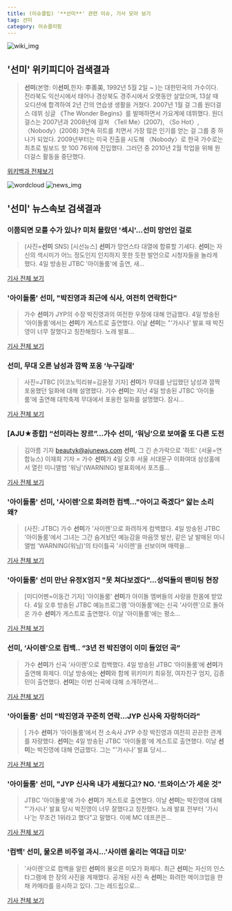 ```yaml
---
title: (이슈클립) '**선미**' 관련 이슈, 기사 모아 보기
tag: 선미
category: 이슈클리핑
---
```

![wiki_img](https://user-images.githubusercontent.com/42597476/44503234-41136a80-a6d0-11e8-9071-6fc6418eafe4.png)
## **'**선미**'** 위키피디아 검색결과
>**선미**(본명: 이**선미**,한자: 李善美, 1992년 5월 2일 ~ )는 대한민국의 가수이다. 전라북도 익산시에서 태어나 경상북도 경주시에서 오랫동안 살았으며, 13살 때 오디션에 합격하여 2년 간의 연습생 생활을 거쳤다. 2007년 1월 걸 그룹 원더걸스 데뷔 싱글 《The Wonder Begins》를 발매하면서 가요계에 데뷔했다. 원더걸스는 2007년과 2008년에 걸쳐 〈Tell Me〉(2007), 〈So Hot〉, 〈Nobody〉(2008) 3연속 히트를 치면서 가장 많은 인기를 얻는 걸 그룹 중 하나가 되었다. 2009년부터는 미국 진출을 시도해 〈Nobody〉로 한국 가수로는 최초로 빌보드 핫 100 76위에 진입했다. 그러던 중 2010년 2월 학업을 위해 원더걸스 활동을 중단했다.

<a href="https://ko.wikipedia.org/wiki/선미" target="_blank">위키백과 전체보기</a>

![wordcloud](https://s3.ap-northeast-2.amazonaws.com/lyrics101-wordcloud/2018-09-05-1536081634.png)
![news_img](https://user-images.githubusercontent.com/42597476/44507050-1206f400-a6e4-11e8-8d98-7ffbfebb353f.png)
## **'**선미**'** 뉴스속보 검색결과
### 이쯤되면 모를 수가 있나? 미처 몰랐던 '섹시'…**선미** 망언인 걸로

>(사진=**선미** SNS) [시선뉴스] **선미**가 망언스타 대열에 합류할 기세다.  **선미**는 자신의 섹시미가 어느 정도인지 인지하지 못한 듯한 발언으로 시청자들을 놀라게 했다. 4일 방송된 JTBC '아이돌룸'에 출연, 새...

<a href="http://www.sisunnews.co.kr/news/articleView.html?idxno=89558" target="_blank">기사 전체 보기</a>

### '아이돌룸' **선미**, "박진영과 최근에 식사, 여전히 연락한다"

>가수 **선미**가 JYP의 수장 박진영과의 여전한 우정에 대해 언급했다. 4일 방송된 '아이돌룸'에서는 **선미**가 게스트로 출연했다.   이날 **선미**는 "'가시나' 발표 때 박진영이 너무 잘했다고 칭찬해줬다. 노래 발표...

<a href="http://golfhankook.hankooki.com/01_news/NewsView.php?category=365&gsno=10224846" target="_blank">기사 전체 보기</a>

### **선미**, 무대 오른 남성과 깜짝 포옹 ‘누구길래’

>사진=JTBC [이코노믹리뷰=김윤정 기자] **선미**가 무대를 난입했던 남성과 깜짝 포옹했던 일화에 대해 설명했다. 기수 **선미**는 지난 4일 방송된 JTBC ‘아이돌룸’에 출연해 대학축제 무대에서 포옹한 일화를 설명했다. 잠시...

<a href="http://www.econovill.com/news/articleView.html?idxno=345491" target="_blank">기사 전체 보기</a>

### [AJU★종합] “**선미**라는 장르”…가수 **선미**, ‘워닝’으로 보여줄 또 다른 도전

>김아름 기자 beautyk@ajunews.com <yonhap photo-3408=""> **선미**, 그 긴 손가락으로 '하트' (서울=연합뉴스) 이재희 기자 = 가수 **선미**가 4일 오후 서울 서대문구 이화여대 삼성홀에서 열린 미니앨범 '워닝'(WARNING) 발표회에서 포즈를...

<a href="http://www.ajunews.com/view/20180904170548173" target="_blank">기사 전체 보기</a>

### '아이돌룸' **선미**, '사이렌'으로 화려한 컴백…"아이고 죽겠다" 앓는 소리 왜?

>(사진: JTBC) 가수 **선미**가 '사이렌'으로 화려하게 컴백했다. 4일 방송된 JTBC '아이돌룸'에서 그녀는 그간 숨겨놨던 예능감을 마음껏 발산, 같은 날 발매된 미니앨범 'WARNING(워닝)'의 타이틀곡 '사이렌'을 선보이며 매력을...

<a href="http://www.gwangnam.co.kr/read.php3?aid=1536069691303273159" target="_blank">기사 전체 보기</a>

### '아이돌룸' **선미** 만난 유정X엄지 "못 쳐다보겠다"…성덕들의 팬미팅 현장

>[미디어펜=이동건 기자] '아이돌룸' **선미**가 아이돌 멤버들의 사랑을 한몸에 받았다. 4일 오후 방송된 JTBC 예능프로그램 '아이돌룸'에는 신곡 '사이렌'으로 돌아온 가수 **선미**가 게스트로 출연했다. 이날 '아이돌룸'에는 평소...

<a href="http://www.mediapen.com/news/view/380656" target="_blank">기사 전체 보기</a>

### **선미**, ‘사이렌’으로 컴백.. “3년 전 박진영이 이미 들었던 곡”

>가수 **선미**가 신곡 ‘사이렌’으로 컴백했다. 4일 방송된 JTBC ‘아이돌룸’에 **선미**가 출연해 화제다. 이날 방송에는 **선미**와 함께 위키미키 최유정, 여자친구 엄지, 김종민이 출연했다. **선미**는 이번 신곡에 대해 소개하면서...

<a href="http://www.kookje.co.kr/news2011/asp/newsbody.asp?code=0500&key=20180905.99099001594" target="_blank">기사 전체 보기</a>

### '아이돌룸' **선미** "박진영과 꾸준히 연락…JYP 신사옥 자랑하더라"

>[ 가수 **선미**가 '아이돌룸'에서 전 소속사 JYP 수장 박진영과 여전히 끈끈한 관계를 자랑했다. **선미**는 4일 방송된 JTBC '아이돌룸'에 게스트로 출연했다. 이날 **선미**는 박진영에 대해 언급했다. 그는 "'가시나' 발표 당시...

<a href="http://www.mydaily.co.kr/new_yk/html/read.php?newsid=201809041853515463&ext=na" target="_blank">기사 전체 보기</a>

### '아이돌룸' **선미**, "JYP 신사옥 내가 세웠다고? NO. '트와이스'가 세운 것"

>JTBC '아이돌룸'에 가수 **선미**가 게스트로 출연했다. 이날 **선미**는 박진영에 대해 "'가시나' 발표 당시 박진영이 너무 잘했다고 칭찬했다. 노래 발표 전부터 '가시나'는 무조건 1위라고 했다"고 말했다. 이에 MC 데프콘은...

<a href="http://news.imaeil.com/Entertainments/2018090500163205183" target="_blank">기사 전체 보기</a>

### '컴백' **선미**, 물오른 비주얼 과시…'사이렌 울리는 역대급 미모'

>'사이렌'으로 컴백을 알린 **선미**의 물오른 미모가 화제다. 최근 **선미**는 자신의 인스타그램에 한 장의 사진을 게재했다. 공개된 사진 속 **선미**는 화려한 메이크업을 한채 카메라를 응시하고 있다. 그는 레드립으로...

<a href="http://www.topstarnews.net/news/articleView.html?idxno=477168" target="_blank">기사 전체 보기</a>


